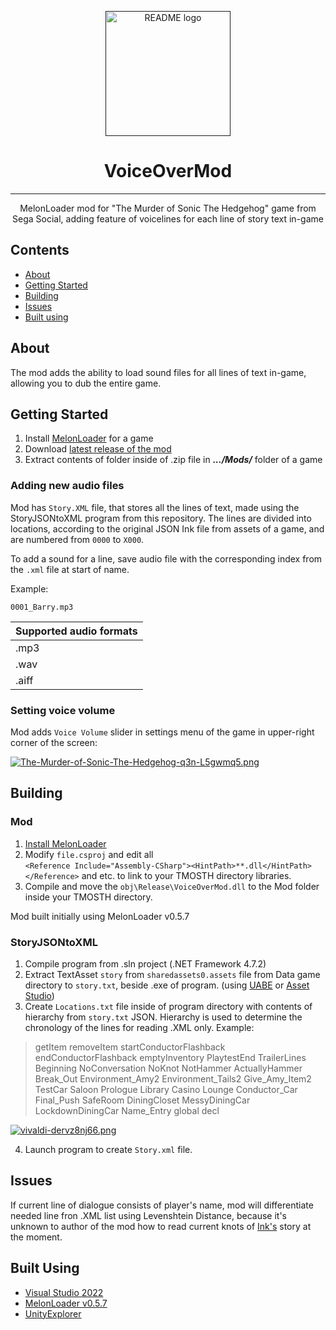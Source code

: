 
<p align="center">
  <a href="" rel="noopener">
 <img width=200px height=200px src="https://em-content.zobj.net/source/skype/289/studio-microphone_1f399-fe0f.png" alt="README logo"></a>
</p>

<h1 align="center">VoiceOverMod</h1>

<div align="center">

</div>

---

<p align="center"> MelonLoader mod for "The Murder of Sonic The Hedgehog" game from Sega Social, adding feature of voicelines for each line of story text in-game
    <br> 
</p>

##  Contents
- [About](#about)
- [Getting Started](#getting_started)
- [Building](#building)
- [Issues](#issues)
- [Built using](#built_using)

## About <a name = "about"></a>
The mod adds the ability to load sound files for all lines of text in-game, allowing you to dub the entire game.

## Getting Started <a name = "getting_started"></a>

 1. Install [MelonLoader](https://github.com/LavaGang/MelonLoader) for a game
 2. Download [latest release of the mod](https://github.com/SergG45/VoiceOverMod/releases/)
 3. Extract contents of folder inside of .zip file in ***.../Mods/*** folder of a game
 

### Adding new audio files
Mod has `Story.XML` file, that stores all the lines of text, made using the StoryJSONtoXML program from this repository. The lines are divided into locations, according to the original JSON Ink file from assets of a game, and are numbered from `0000` to `X000`.

To add a sound for a line, save audio file with the corresponding index from the `.xml` file at start of name.

Example:
```
0001_Barry.mp3
```
| Supported audio formats |
| - |
| .mp3 |
| .wav |
| .aiff |

### Setting voice volume

Mod adds `Voice Volume` slider in settings menu of the game in upper-right corner of the screen:

[![The-Murder-of-Sonic-The-Hedgehog-q3n-L5gwmq5.png](https://i.postimg.cc/sx5j4Pnd/The-Murder-of-Sonic-The-Hedgehog-q3n-L5gwmq5.png)](https://postimg.cc/jndYsf0Z)

## Building <a name = "building"></a>
### Mod
 1.  [Install MelonLoader](https://melonwiki.xyz/#/README)
 2.  Modify  `file.csproj`  and edit all  
`<Reference Include="Assembly-CSharp"><HintPath>**.dll</HintPath></Reference>` and etc. to link to your TMOSTH directory libraries.
 3.  Compile and move the  `obj\Release\VoiceOverMod.dll`  to the Mod folder inside your TMOSTH directory.

Mod built initially using MelonLoader v0.5.7
### StoryJSONtoXML
 1. Compile program from .sln project (.NET Framework 4.7.2)
 2. Extract TextAsset `story` from `sharedassets0.assets` file from Data game directory to `story.txt`, beside .exe of program. (using [UABE](https://github.com/SeriousCache/UABE) or [Asset Studio](https://github.com/Perfare/AssetStudio))
 3. Create `Locations.txt` file inside of program directory with contents of hierarchy from `story.txt` JSON.
Hierarchy is used to determine the chronology of the lines for reading .XML only.
Example:

> getItem
removeItem
startConductorFlashback
endConductorFlashback
emptyInventory
PlaytestEnd
TrailerLines
Beginning
NoConversation
NoKnot
NotHammer
ActuallyHammer
Break_Out
Environment_Amy2
Environment_Tails2
Give_Amy_Item2
TestCar
Saloon
Prologue
Library
Casino
Lounge
Conductor_Car
Final_Push
SafeRoom
DiningCloset
MessyDiningCar
LockdownDiningCar
Name_Entry
global decl

[![vivaldi-dervz8nj66.png](https://i.postimg.cc/85ym4W05/vivaldi-dervz8nj66.png)](https://postimg.cc/BLKFQ8s9)

 4. Launch program to create `Story.xml` file.

##  Issues <a name="issues"></a>
If current line of dialogue consists of player's name, mod will differentiate needed line fron .XML list using Levenshtein Distance, because it's unknown to author of the mod how to read current knots of [Ink's](https://github.com/inkle/ink) story at the moment.



##  Built Using <a name = "built_using"></a>
- [Visual Studio 2022](https://visualstudio.microsoft.com/)
- [MelonLoader v0.5.7](https://github.com/LavaGang/MelonLoader)
- [UnityExplorer](https://github.com/sinai-dev/UnityExplorer)
